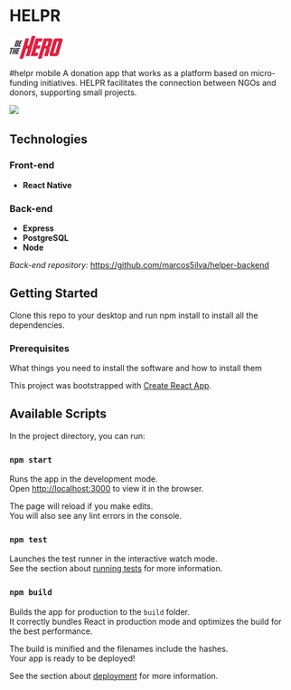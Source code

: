 # HELPR

![](/src/assets/logo.png)

#helpr mobile
A donation app that works as a platform based on micro-funding initiatives. HELPR facilitates the connection between NGOs and donors, supporting small projects.

![](/src/assets/helper-screencast.gif)

## Technologies

### Front-end

- **React Native**

### Back-end

- **Express**
- **PostgreSQL**
- **Node**

_Back-end repository:_ https://github.com/marcos5ilva/helper-backend

## Getting Started

Clone this repo to your desktop and run npm install to install all the dependencies.

### Prerequisites

What things you need to install the software and how to install them

This project was bootstrapped with [Create React App](https://github.com/facebook/create-react-app).

## Available Scripts

In the project directory, you can run:

### `npm start`

Runs the app in the development mode.<br />
Open [http://localhost:3000](http://localhost:3000) to view it in the browser.

The page will reload if you make edits.<br />
You will also see any lint errors in the console.

### `npm test`

Launches the test runner in the interactive watch mode.<br />
See the section about [running tests](https://facebook.github.io/create-react-app/docs/running-tests) for more information.

### `npm build`

Builds the app for production to the `build` folder.<br />
It correctly bundles React in production mode and optimizes the build for the best performance.

The build is minified and the filenames include the hashes.<br />
Your app is ready to be deployed!

See the section about [deployment](https://facebook.github.io/create-react-app/docs/deployment) for more information.

